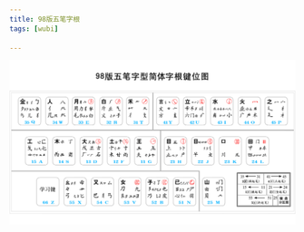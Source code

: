 ```yaml
---
title: 98版五笔字根
tags: [wubi]

---
```


 ![](https://raw.githubusercontent.com/vinloong/imgchr/main/notes/img/040.jpg)
